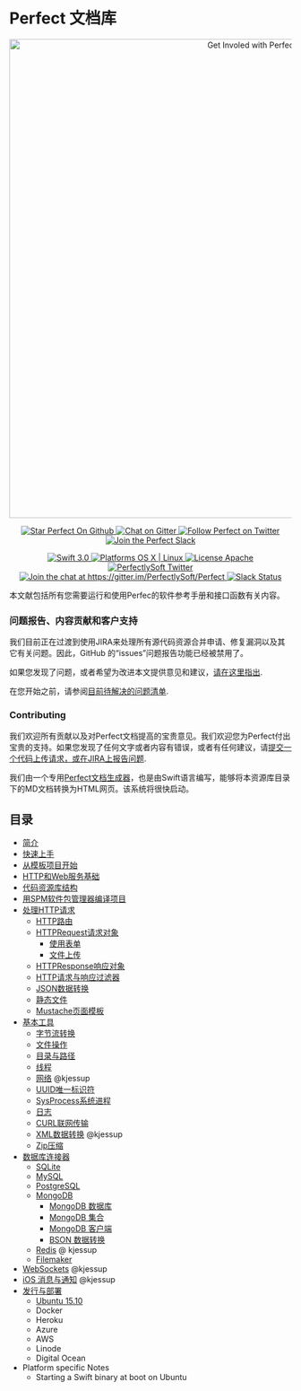 # Perfect 文档库
<p align="center">
    <a href="http://perfect.org/get-involved.html" target="_blank">
        <img src="http://perfect.org/assets/github/perfect_github_2_0_0.jpg" alt="Get Involed with Perfect!" width="854" />
    </a>
</p>

<p align="center">
    <a href="https://github.com/PerfectlySoft/Perfect" target="_blank">
        <img src="http://www.perfect.org/github/Perfect_GH_button_1_Star.jpg" alt="Star Perfect On Github" />
    </a>
    <a href="https://gitter.im/PerfectlySoft/Perfect" target="_blank">
        <img src="http://www.perfect.org/github/Perfect_GH_button_2_Git.jpg" alt="Chat on Gitter" />
    </a>
    <a href="https://twitter.com/perfectlysoft" target="_blank">
        <img src="http://www.perfect.org/github/Perfect_GH_button_3_twit.jpg" alt="Follow Perfect on Twitter" />
    </a>
    <a href="http://perfect.ly" target="_blank">
        <img src="http://www.perfect.org/github/Perfect_GH_button_4_slack.jpg" alt="Join the Perfect Slack" />
    </a>
</p>

<p align="center">
    <a href="https://developer.apple.com/swift/" target="_blank">
        <img src="https://img.shields.io/badge/Swift-3.0-orange.svg?style=flat" alt="Swift 3.0">
    </a>
    <a href="https://developer.apple.com/swift/" target="_blank">
        <img src="https://img.shields.io/badge/Platforms-OS%20X%20%7C%20Linux%20-lightgray.svg?style=flat" alt="Platforms OS X | Linux">
    </a>
    <a href="http://perfect.org/licensing.html" target="_blank">
        <img src="https://img.shields.io/badge/License-Apache-lightgrey.svg?style=flat" alt="License Apache">
    </a>
    <a href="http://twitter.com/PerfectlySoft" target="_blank">
        <img src="https://img.shields.io/badge/Twitter-@PerfectlySoft-blue.svg?style=flat" alt="PerfectlySoft Twitter">
    </a>
    <a href="https://gitter.im/PerfectlySoft/Perfect?utm_source=badge&utm_medium=badge&utm_campaign=pr-badge&utm_content=badge" target="_blank">
        <img src="https://img.shields.io/badge/Gitter-Join%20Chat-brightgreen.svg" alt="Join the chat at https://gitter.im/PerfectlySoft/Perfect">
    </a>
    <a href="http://perfect.ly" target="_blank">
        <img src="http://perfect.ly/badge.svg" alt="Slack Status">
    </a>
</p>

本文献包括所有您需要运行和使用Perfec的软件参考手册和接口函数有关内容。

### 问题报告、内容贡献和客户支持

我们目前正在过渡到使用JIRA来处理所有源代码资源合并申请、修复漏洞以及其它有关问题。因此，GitHub 的“issues”问题报告功能已经被禁用了。

如果您发现了问题，或者希望为改进本文提供意见和建议，[请在这里指出](http://jira.perfect.org:8080/servicedesk/customer/portal/1).

在您开始之前，请参阅[目前待解决的问题清单](http://jira.perfect.org:8080/projects/ISS/issues).

### Contributing

我们欢迎所有贡献以及对Perfect文档提高的宝贵意见。我们欢迎您为Perfect付出宝贵的支持。如果您发现了任何文字或者内容有错误，或者有任何建议，请[提交一个代码上传请求，或在JIRA上报告问题](http://jira.perfect.org:8080/servicedesk/customer/portal/1/user/login?destination=portal%2F1).

我们由一个专用[Perfect文档生成器](https://github.com/PerfectlySoft/PerfectDocGenerator)，也是由Swift语言编写，能够将本资源库目录下的MD文档转换为HTML网页。该系统将很快启动。

## 目录

* [简介](guide/introduction.md)
* [快速上手](guide/gettingStarted.md)
* [从模板项目开始](guide/gettingStartedFromScratch.md)
* [HTTP和Web服务基础](guide/WebServicesPrimer.md)
* [代码资源库结构](guide/repositoryLayout.md)
* [用SPM软件包管理器编译项目](guide/buildingWithSPM.md)
* [处理HTTP请求](guide/handlingRequests.md)
	* [HTTP路由](guide/routing.md)
	* [HTTPRequest请求对象](guide/HTTPRequest.md)
	 	* [使用表单](guide/formData.md)
		* [文件上传](guide/fileUploads.md)
	* [HTTPResponse响应对象](guide/HTTPResponse.md)
	* [HTTP请求与响应过滤器](guide/filters.md)
	* [JSON数据转换](guide/JSON.md)
	* [静态文件](guide/staticFileContent.md)
	* [Mustache页面模板](guide/mustache.md)
* [基本工具](guide/utilities.md)
	* [字节流转换](guide/bytes.md)
	* [文件操作](guide/file.md)
	* [目录与路径](guide/dir.md)
	* [线程](guide/thread.md)
	* [网络](guide/net.md) @kjessup
	* [UUID唯一标识符](guide/UUID.md)
	* [SysProcess系统进程](guide/sysProcess.md)
	* [日志](guide/log.md)
	* [CURL联网传输](guide/cURL.md)
	* [XML数据转换](guide/xml.md) @kjessup
	* [Zip压缩](guide/zip.md)
* [数据库连接器](guide/databaseConnectors.md)
	* [SQLite](guide/SQLite.md)
	* [MySQL](guide/MySQL.md)
	* [PostgreSQL](guide/PostgreSQL.md)
	* [MongoDB](guide/MongoDB.md)
		* [MongoDB 数据库](guide/MongoDB-Database.md)
		* [MongoDB 集合](guide/MongoDB-Collections.md)
		* [MongoDB 客户端](guide/MongoDB-Client.md)
		* [BSON 数据转换](guide/MongoDB-BSON.md)
	* [Redis](guide/Redis.md) @ kjessup
	* [Filemaker](guide/filemaker.md)
* [WebSockets](guide/webSockets.md) @kjessup
* [iOS 消息与通知](guide/iOSNotifications.md) @kjessup
* [发行与部署](guide/deployment.md)
	* [Ubuntu 15.10](guide/deployment-Ubuntu1510.md)
	* Docker
	* Heroku
	* Azure
	* AWS
	* Linode
	* Digital Ocean
* Platform specific Notes
	* Starting a Swift binary at boot on Ubuntu
